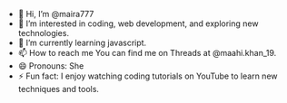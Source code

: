 - 👋 Hi, I’m @maira777
- 👀 I’m interested in coding, web development, and exploring new technologies.
- 🌱 I’m currently learning javascript.
- 📫 How to reach me You can find me on Threads at @maahi.khan_19.
- 😄 Pronouns: She
- ⚡ Fun fact: I enjoy watching coding tutorials on YouTube to learn new techniques and tools.

<!---
maira777/maira777 is a ✨ special ✨ repository because its `README.md` (this file) appears on your GitHub profile.
You can click the Preview link to take a look at your changes.
--->
